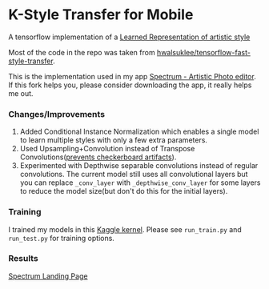 # K-Style Transfer for Mobile

A tensorflow implementation of a [Learned Representation of artistic style](https://arxiv.org/abs/1610.07629)

Most of the code in the repo was taken from [hwalsuklee/tensorflow-fast-style-transfer](https://github.com/hwalsuklee/tensorflow-fast-style-transfer). 

This is the implementation used in my app [Spectrum - Artistic Photo editor](https://play.google.com/store/apps/details?id=com.spectrumeditor.aftaab.spectrum).  If this fork helps you, please consider downloading the app, it really helps me out.

### Changes/Improvements
1. Added Conditional Instance Normalization which enables a single model to learn multiple styles with only a few extra parameters.
2. Used Upsampling+Convolution instead of Transpose Convolutions([prevents checkerboard artifacts](https://distill.pub/2016/deconv-checkerboard/)).
3. Experimented with Depthwise separable convolutions instead of regular convolutions. The current model still uses all convolutional layers but you can replace `_conv_layer` with `_depthwise_conv_layer` for some layers to reduce the model size(but don't do this for the initial layers).

### Training
I trained my models in this [Kaggle kernel](https://www.kaggle.com/aftaab/styletransferondevice/). Please see `run_train.py` and `run_test.py` for training options.

### Results
[Spectrum Landing Page](https://aftaab99.github.io/spectrum/)
